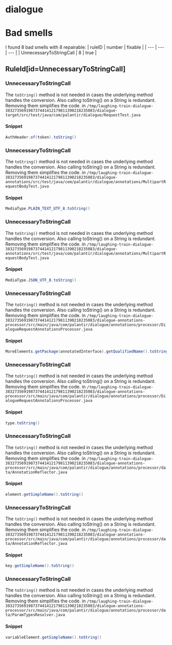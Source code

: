 # dialogue 
 
# Bad smells
I found 8 bad smells with 8 repairable:
| ruleID | number | fixable |
| --- | --- | --- |
| UnnecessaryToStringCall | 8 | true |
## RuleId[id=UnnecessaryToStringCall]
### UnnecessaryToStringCall
The `toString()` method is not needed in cases the underlying method handles the conversion. Also calling toString() on a String is redundant. Removing them simplifies the code.
in `/tmp/laughing-train-dialogue-383273569198737441412179811390218235083/dialogue-target/src/test/java/com/palantir/dialogue/RequestTest.java`
#### Snippet
```java
AuthHeader.of(token).toString()
```

### UnnecessaryToStringCall
The `toString()` method is not needed in cases the underlying method handles the conversion. Also calling toString() on a String is redundant. Removing them simplifies the code.
in `/tmp/laughing-train-dialogue-383273569198737441412179811390218235083/dialogue-annotations/src/test/java/com/palantir/dialogue/annotations/MultipartRequestBodyTest.java`
#### Snippet
```java
MediaType.PLAIN_TEXT_UTF_8.toString()
```

### UnnecessaryToStringCall
The `toString()` method is not needed in cases the underlying method handles the conversion. Also calling toString() on a String is redundant. Removing them simplifies the code.
in `/tmp/laughing-train-dialogue-383273569198737441412179811390218235083/dialogue-annotations/src/test/java/com/palantir/dialogue/annotations/MultipartRequestBodyTest.java`
#### Snippet
```java
MediaType.JSON_UTF_8.toString()
```

### UnnecessaryToStringCall
The `toString()` method is not needed in cases the underlying method handles the conversion. Also calling toString() on a String is redundant. Removing them simplifies the code.
in `/tmp/laughing-train-dialogue-383273569198737441412179811390218235083/dialogue-annotations-processor/src/main/java/com/palantir/dialogue/annotations/processor/DialogueRequestAnnotationsProcessor.java`
#### Snippet
```java
MoreElements.getPackage(annotatedInterface).getQualifiedName().toString()
```

### UnnecessaryToStringCall
The `toString()` method is not needed in cases the underlying method handles the conversion. Also calling toString() on a String is redundant. Removing them simplifies the code.
in `/tmp/laughing-train-dialogue-383273569198737441412179811390218235083/dialogue-annotations-processor/src/main/java/com/palantir/dialogue/annotations/processor/DialogueRequestAnnotationsProcessor.java`
#### Snippet
```java
type.toString()
```

### UnnecessaryToStringCall
The `toString()` method is not needed in cases the underlying method handles the conversion. Also calling toString() on a String is redundant. Removing them simplifies the code.
in `/tmp/laughing-train-dialogue-383273569198737441412179811390218235083/dialogue-annotations-processor/src/main/java/com/palantir/dialogue/annotations/processor/data/AnnotationReflector.java`
#### Snippet
```java
element.getSimpleName().toString()
```

### UnnecessaryToStringCall
The `toString()` method is not needed in cases the underlying method handles the conversion. Also calling toString() on a String is redundant. Removing them simplifies the code.
in `/tmp/laughing-train-dialogue-383273569198737441412179811390218235083/dialogue-annotations-processor/src/main/java/com/palantir/dialogue/annotations/processor/data/AnnotationReflector.java`
#### Snippet
```java
key.getSimpleName().toString()
```

### UnnecessaryToStringCall
The `toString()` method is not needed in cases the underlying method handles the conversion. Also calling toString() on a String is redundant. Removing them simplifies the code.
in `/tmp/laughing-train-dialogue-383273569198737441412179811390218235083/dialogue-annotations-processor/src/main/java/com/palantir/dialogue/annotations/processor/data/ParamTypesResolver.java`
#### Snippet
```java
variableElement.getSimpleName().toString()
```

